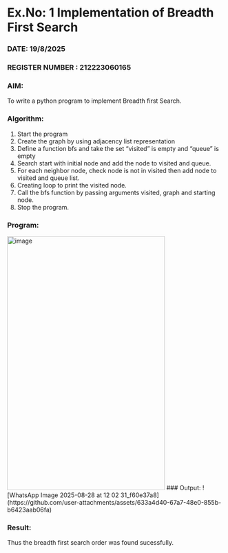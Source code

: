 # Ex.No: 1  Implementation of Breadth First Search 
### DATE: 19/8/2025                                                                      
### REGISTER NUMBER : 212223060165
### AIM: 
To write a python program to implement Breadth first Search. 
### Algorithm:
1. Start the program
2. Create the graph by using adjacency list representation
3. Define a function bfs and take the set “visited” is empty and “queue” is empty
4. Search start with initial node and add the node to visited and queue.
5. For each neighbor node, check node is not in visited then add node to visited and queue list.
6.  Creating loop to print the visited node.
7.   Call the bfs function by passing arguments visited, graph and starting node.
8.   Stop the program.
### Program:
<img width="366" height="589" alt="image" src="https://github.com/user-attachments/assets/3b1c0b40-c2cd-4407-b46c-36134e15e07e" />
### Output:
![WhatsApp Image 2025-08-28 at 12 02 31_f60e37a8](https://github.com/user-attachments/assets/633a4d40-67a7-48e0-855b-b6423aab06fa)

### Result:
Thus the breadth first search order was found sucessfully.
